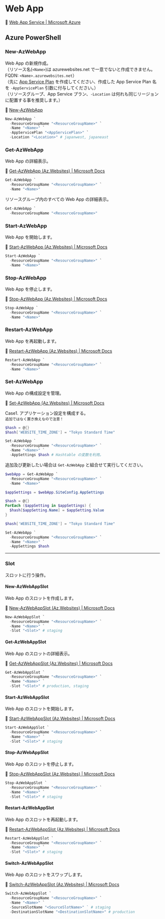 # Web App

:link: [Web App Service | Microsoft Azure](https://azure.microsoft.com/ja-jp/services/app-service/web/)  

## Azure PowerShell

### New-AzWebApp

Web App の新規作成。  
（リソース名(`<Name>`)は azurewebsites.net で一意でないと作成できません。FQDN: `<Name>.azurewebsites.net`）  
（先に [App Service Plan](../appservice-plan/az-powershell.md) を作成してください、作成した App Service Plan 名を `-AppServicePlan` 引数に付与してください。）  
（リソースグループ、App Service プラン、`-Location` は何れも同じリージョンに配置する事を推奨します。）  

:link: [New-AzWebApp](https://docs.microsoft.com/ja-jp/powershell/module/az.websites/new-azwebapp)  

```powershell
New-AzWebApp `
  -ResourceGroupName "<ResourceGroupName>" `
  -Name "<Name>" `
  -AppServicePlan "<AppServicePlan>" `
  -Location "<Location>" # japanwest, japaneast
```

### Get-AzWebApp

Web App の詳細表示。  

:link: [Get-AzWebApp (Az.Websites) | Microsoft Docs](https://docs.microsoft.com/ja-jp/powershell/module/az.websites/get-azwebapp)  

```powershell
Get-AzWebApp `
  -ResourceGroupName "<ResourceGroupName>" `
  -Name "<Name>"
```

リソースグループ内のすべての Web App の詳細表示。  

```powershell
Get-AzWebApp `
  -ResourceGroupName "<ResourceGroupName>"
```

### Start-AzWebApp

Web App を開始します。  

:link: [Start-AzWebApp (Az.Websites) | Microsoft Docs](https://docs.microsoft.com/ja-jp/powershell/module/az.websites/start-azwebapp)  

```powershell
Start-AzWebApp `
  -ResourceGroupName "<ResourceGroupName>" `
  -Name "<Name>"
```

### Stop-AzWebApp

Web App を停止します。 

:link: [Stop-AzWebApp (Az.Websites) | Microsoft Docs](https://docs.microsoft.com/ja-jp/powershell/module/az.websites/stop-azwebapp)  

```powershell
Stop-AzWebApp `
  -ResourceGroupName "<ResourceGroupName>" `
  -Name "<Name>"
```

### Restart-AzWebApp

Web App を再起動します。  

:link: [Restart-AzWebApp (Az.Websites) | Microsoft Docs](https://docs.microsoft.com/ja-jp/powershell/module/az.websites/restart-azwebapp)  

```powershell
Restart-AzWebApp `
  -ResourceGroupName "<ResourceGroupName>" `
  -Name "<Name>"
```

### Set-AzWebApp

Web App の構成設定を管理。  

:link: [Set-AzWebApp (Az.Websites) | Microsoft Docs](https://docs.microsoft.com/ja-jp/powershell/module/az.websites/set-azwebapp)  

Case1. アプリケーション設定を構成する。  
``追加ではなく置き換えなので注意！``  

```powershell
$hash = @{}
$hash['WEBSITE_TIME_ZONE'] = "Tokyo Standard Time"

Set-AzWebApp `
  -ResourceGroupName "<ResourceGroupName>" `
  -Name "<Name>" `
  -AppSettings $hash # Hashtable の変数を利用。
```

追加及び更新したい場合は ``Get-AzWebApp`` と組合せて実行してください。  

```powershell
$webApp = Get-AzWebApp `
  -ResourceGroupName "<ResourceGroupName>" `
  -Name "<Name>" 

$appSettings = $webApp.SiteConfig.AppSettings

$hash = @{}
ForEach ($appSetting in $appSettings) {
  $hash[$appSetting.Name] = $appSetting.Value
}

$hash['WEBSITE_TIME_ZONE'] = "Tokyo Standard Time"

Set-AzWebApp `
  -ResourceGroupName "<ResourceGroupName>" `
  -Name "<Name>" `
  -AppSettings $hash
```

---

### Slot

スロットに行う操作。  

#### New-AzWebAppSlot

Web App のスロットを作成します。  

:link: [New-AzWebAppSlot (Az.Websites) | Microsoft Docs](https://docs.microsoft.com/ja-jp/powershell/module/az.websites/new-azwebappslot)  

```powershell
New-AzWebAppSlot `
  -ResourceGroupName "<ResourceGroupName>" `
  -Name "<Name>" `
  -Slot "<Slot>" # staging
```

#### Get-AzWebAppSlot

Web App のスロットの詳細表示。  

:link: [Get-AzWebAppSlot (Az.Websites) | Microsoft Docs](https://docs.microsoft.com/ja-jp/powershell/module/az.websites/get-azwebappslot)  

```powershell
Get-AzWebAppSlot `
  -ResourceGroupName "<ResourceGroupName>" `
  -Name "<Name>" `
  -Slot "<Slot>" # production, staging
```

#### Start-AzWebAppSlot

Web App のスロットを開始します。  

:link: [Start-AzWebAppSlot (Az.Websites) | Microsoft Docs](https://docs.microsoft.com/ja-jp/powershell/module/az.websites/start-azwebappslot)  

```powershell
Start-AzWebAppSlot `
  -ResourceGroupName "<ResourceGroupName>" `
  -Name "<Name>" `
  -Slot "<Slot>" # staging
```


#### Stop-AzWebAppSlot

Web App のスロットを停止します。  

:link: [Stop-AzWebAppSlot (Az.Websites) | Microsoft Docs](https://docs.microsoft.com/ja-jp/powershell/module/az.websites/stop-azwebappslot)  

```powershell
Stop-AzWebAppSlot `
  -ResourceGroupName "<ResourceGroupName>" `
  -Name "<Name>" `
  -Slot "<Slot>" # staging
```

#### Restart-AzWebAppSlot

Web App のスロットを再起動します。  

:link: [Restart-AzWebAppSlot (Az.Websites) | Microsoft Docs](https://docs.microsoft.com/ja-jp/powershell/module/az.websites/restart-azwebappslot)  

```powershell
Restart-AzWebAppSlot `
  -ResourceGroupName "<ResourceGroupName>" `
  -Name "<Name>" `
  -Slot "<Slot>" # staging
```

#### Switch-AzWebAppSlot

Web App のスロットをスワップします。  

:link: [Switch-AzWebAppSlot (Az.Websites) | Microsoft Docs](https://docs.microsoft.com/ja-jp/powershell/module/az.websites/switch-azwebappslot)  

```powershell
Switch-AzWebAppSlot `
  -ResourceGroupName "<ResourceGroupName>" `
  -Name "<Name>" `
  -SourceSlotName "<SourceSlotName>" ` # staging
  -DestinationSlotName "<DestinationSlotName>" # production
```
